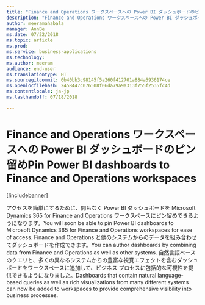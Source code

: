 ```yaml
---
title: "Finance and Operations ワークスペースへの Power BI ダッシュボードのピン留め"
description: "Finance and Operations ワークスペースへの Power BI ダッシュボードのピン留め"
author: meeramahabala
manager: AnnBe
ms.date: 07/22/2018
ms.topic: article
ms.prod: 
ms.service: business-applications
ms.technology: 
ms.author: meeram
audience: end-user
ms.translationtype: HT
ms.sourcegitcommit: 0b40bb3c98145f5a260f412701a884a5936174ce
ms.openlocfilehash: 2458447c076508f06da79a9a313f755f2535fc4d
ms.contentlocale: ja-jp
ms.lasthandoff: 07/18/2018

---
```

# <a name="pin-power-bi-dashboards-to-finance-and-operations-workspaces"></a><span data-ttu-id="1a95b-103">Finance and Operations ワークスペースへの Power BI ダッシュボードのピン留め</span><span class="sxs-lookup"><span data-stu-id="1a95b-103">Pin Power BI dashboards to Finance and Operations workspaces</span></span>

[!include[banner](../../includes/banner.md)]

<span data-ttu-id="1a95b-104">アクセスを簡単にするために、間もなく Power BI ダッシュボードを Microsoft Dynamics 365 for Finance and Operations ワークスペースにピン留めできるようになります。</span><span class="sxs-lookup"><span data-stu-id="1a95b-104">You will soon be able to pin Power BI dashboards to Microsoft Dynamics 365 for Finance and Operations workspaces for ease of access.</span></span> <span data-ttu-id="1a95b-105">Finance and Operations と他のシステムからのデータを組み合わせてダッシュボードを作成できます。</span><span class="sxs-lookup"><span data-stu-id="1a95b-105">You can author dashboards by combining data from Finance and Operations as well as other systems.</span></span> <span data-ttu-id="1a95b-106">自然言語ベースのクエリと、多くの異なるシステムからの豊富な視覚エフェクトを含むダッシュボードをワークスペースに追加して、ビジネス プロセスに包括的な可視性を提供できるようになりました。</span><span class="sxs-lookup"><span data-stu-id="1a95b-106">Dashboards that contain natural language-based queries as well as rich visualizations from many different systems can now be added to workspaces to provide comprehensive visibility into business processes.</span></span>

